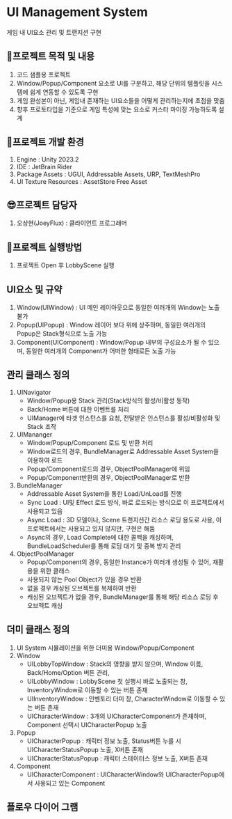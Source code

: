 # UI Management System
게임 내 UI요소 관리 및 트랜지션 구현 

## 🚩프로젝트 목적 및 내용
1. 코드 샘플용 프로젝트
2. Window/Popup/Component 요소로 UI를 구분하고, 해당 단위의 템플릿을 시스템에 쉽게 연동할 수 있도록 구현
3. 게임 완성본이 아닌, 게임내 존재하는 UI요소들을 어떻게 관리하는지에 초점을 맞춤
4. 향후 프로토타입을 기준으로 게임 특성에 맞는 요소로 커스터 마이징 가능하도록 설계

## 🍳프로젝트 개발 환경
1. Engine : Unity 2023.2
2. IDE : JetBrain Rider 
3. Package Assets : UGUI, Addressable Assets, URP, TextMeshPro
4. UI Texture Resources : AssetStore Free Asset

## 😎프로젝트 담당자
1. 오상현(JoeyFlux) : 클라이언트 프로그래머

## 🔑프로젝트 실행방법
1. 프로젝트 Open 후 LobbyScene 실행

## UI요소 및 규약
1. Window(UIWindow) : UI 메인 레이아웃으로 동일한 여러개의 Window는 노출 불가
2. Popup(UIPopup) : Window 레이어 보다 위에 상주하며, 동일한 여러개의 Popup은 Stack형식으로 노출 가능
3. Component(UIComponent) : Window/Popup 내부의 구성요소가 될 수 있으며, 동일한 여러개의 Component가 어떠한 형태로든 노출 가능

## 관리 클래스 정의
1. UINavigator
   - Window/Popup용 Stack 관리(Stack방식의 활성/비활성 동작)
   - Back/Home 버튼에 대한 이벤트를 처리
   - UIManager에 타겟 인스턴스를 요청, 전달받은 인스턴스를 활성/비활성화 및 Stack 조작
2. UIMananger
   - Window/Popup/Component 로드 및 반환 처리
   - Window로드의 경우, BundleManager로 Addressable Asset System을 이용하여 로드
   - Popup/Component로드의 경우, ObjectPoolManager에 위임
   - Popup/Component반환의 경우, ObjectPoolManager로 반환
3. BundleManager
   - Addressable Asset System을 통한 Load/UnLoad를 진행
   - Sync Load : UI및 Effect 로드 방식, 바로 로드되는 방식으로 이 프로젝트에서 사용되고 있음
   - Async Load : 3D 모델이나, Scene 트랜지션간 리소스 로딩 용도로 사용, 이 프로젝트에서는 사용되고 있지 않지만, 구현은 해둠
   - Async의 경우, Load Complete에 대한 콜백을 캐싱하며, BundleLoadScheduler를 통해 로딩 대기 및 중복 방지 관리
4. ObjectPoolManager
   - Popup/Component의 경우, 동일한 Instance가 여러개 생성될 수 있어, 재활용을 위한 클래스
   - 사용되지 않는 Pool Object가 있을 경우 반환
   - 없을 경우 캐싱된 오브젝트를 복제하여 반환
   - 캐싱된 오브젝트가 없을 경우, BundleManager를 통해 해당 리소스 로딩 후 오브젝트 캐싱

## 더미 클래스 정의
1. UI System 시뮬레이션을 위한 더미용 Window/Popup/Component
1. Window
   - UILobbyTopWindow : Stack의 영향을 받지 않으며, Window 이름, Back/Home/Option 버튼 관리,
   - UILobbyWindow : LobbyScene 첫 실행시 바로 노출되는 창, InventoryWindow로 이동할 수 있는 버튼 존재
   - UIInventoryWindow : 인벤토리 더미 창, CharacterWindow로 이동할 수 있는 버튼 존재
   - UICharacterWindow : 3개의 UICharacterComponent가 존재하며, Component 선택시 UICharacterPopup 노출
2. Popup
   - UICharacterPopup : 캐릭터 정보 노출, Status버튼 누를 시 UICharacterStatusPopup 노출, X버튼 존재
   - UICharacterStatusPopup : 캐릭터 스테이터스 정보 노출, X버튼 존재
3. Component
   - UICharacterComponent : UICharacterWindow와 UICharacterPopup에서 사용되고 있는 Component
     
## 플로우 다이어 그램


